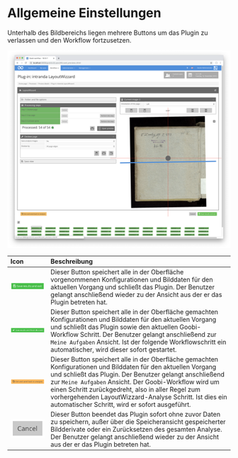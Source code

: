 # Allgemeine Einstellungen

Unterhalb des Bildbereichs liegen mehrere Buttons um das Plugin zu verlassen und den Workflow fortzusetzen.

![Buttons zum Verlassen des Plugins unterhalb der Bildanzeige](../../../../.gitbook/assets/layoutwizzard_04.png)

| Icon | Beschreibung |
| :--- | :--- |
| ![](../../../../.gitbook/assets/layoutwizzard_51.png)  | Dieser Button speichert alle in der Oberfläche vorgenommenen Konfigurationen und Bilddaten für den aktuellen Vorgang und schließt das Plugin. Der Benutzer gelangt anschließend wieder zu der Ansicht aus der er das Plugin betreten hat. |
| ![](../../../../.gitbook/assets/layoutwizzard_49.png)  | Dieser Button speichert alle in der Oberfläche gemachten Konfigurationen und Bilddaten für den aktuellen Vorgang und schließt das Plugin sowie den aktuellen Goobi-Workflow Schritt. Der Benutzer gelangt anschließend zur `Meine Aufgaben` Ansicht. Ist der folgende Workflowschritt ein automatischer, wird dieser sofort gestartet. |
| ![](../../../../.gitbook/assets/layoutwizzard_50.png)  | Dieser Button speichert alle in der Oberfläche gemachten Konfigurationen und Bilddaten für den aktuellen Vorgang und schließt das Plugin.  Der Benutzer gelangt anschließend zur `Meine Aufgaben` Ansicht. Der Goobi-Workflow wird um einen Schritt zurückgedreht, also in aller Regel zum vorhergehenden LayoutWizzard-Analyse Schritt. Ist dies ein automatischer Schritt, wird er sofort ausgeführt. |
| ![](../../../../.gitbook/assets/layoutwizzard_52.png)  | Dieser Button beendet das Plugin sofort ohne zuvor Daten zu speichern, außer über die Speicheransicht gespeicherter Bildderivate oder ein Zurücksetzen des gesamten Analyse. Der Benutzer gelangt anschließend wieder zu der Ansicht aus der er das Plugin betreten hat. |

